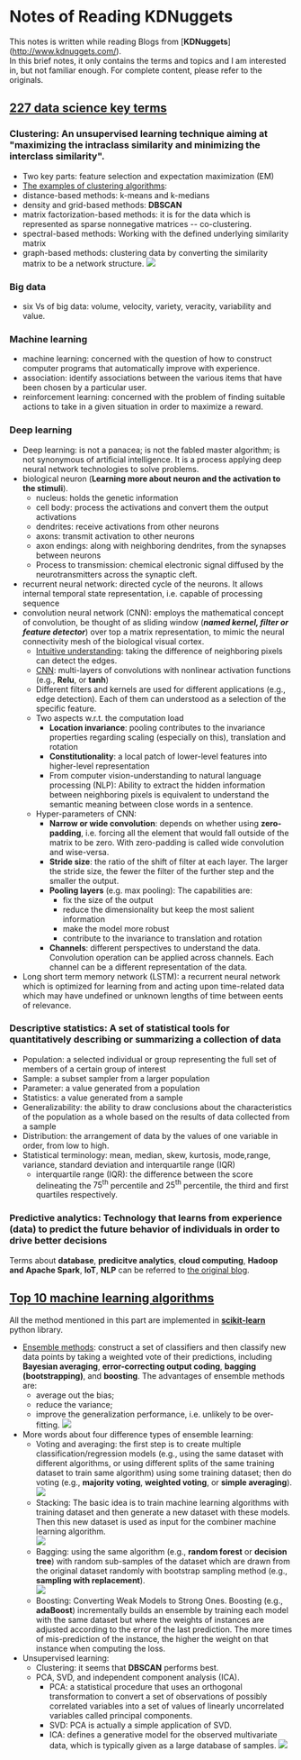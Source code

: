 # Notes of Reading KDNuggets
This notes is written while reading Blogs from [**KDNuggets**] (http://www.kdnuggets.com/).  
In this brief notes, it only contains the terms and topics and I am interested in, but not familiar enough. For complete content, please refer to the originals.
## [227 data science key terms](http://www.kdnuggets.com/2017/09/data-science-key-terms-explained.html)
### Clustering: An unsupervised learning technique aiming at "maximizing the intraclass similarity and minimizing the interclass similarity". 
* Two key parts: feature selection and expectation maximization (EM)
* [The examples of clustering algorithms](http://www.kdnuggets.com/2016/08/10-algorithms-machine-learning-engineers.html/2): 
* distance-based methods: k-means and k-medians
* density and grid-based methods: __DBSCAN__
* matrix factorization-based methods: it is for the data which is represented as sparse nonnegative matrices -- co-clustering.
* spectral-based methods: Working with the defined underlying similarity matrix
* graph-based methods: clustering data by converting the similarity matrix to be a network structure.
![](https://cdn-images-1.medium.com/max/600/1*a58qZWbN7aAxFUTPeRiRTQ.png)

### Big data
* six Vs of big data: volume, velocity, variety, veracity, variability and value.

### Machine learning
* machine learning: concerned with the question of how to construct computer programs that automatically improve with experience.
* association: identify associations between the various items that have been chosen by a particular user.
* reinforcement learning: concerned with the problem of finding suitable actions to take in a given situation in order to maximize a reward.

### Deep learning
* Deep learning: is not a panacea; is not the fabled master algorithm; is not synonymous of artificial intelligence. It is a process applying deep neural network technologies to solve problems.
* biological neuron (__Learning more about neuron and the activation to the stimuli__). 
	* nucleus: holds the genetic information
	* cell body: process the activations and convert them the output activations  
	* dendrites: receive activations from other neurons
	* axons: transmit activation to other neurons
	* axon endings: along with neighboring dendrites, from the synapses between neurons
	* Process to transmission: chemical electronic signal diffused by the neurotransmitters across the synaptic cleft.
* recurrent neural network: directed cycle of the neurons. It allows internal temporal state representation, i.e. capable of processing sequence
* convolution neural network (CNN): employs the mathematical concept of convolution, be thought of as sliding window (__*named kernel, filter or feature detector*__) over top a matrix representation, to mimic the neural connectivity mesh of the biological visual cortex.
	* [Intuitive understanding](http://colah.github.io/posts/2014-07-Understanding-Convolutions/): taking the difference of neighboring pixels can detect the edges.
	* [CNN](<http://cs231n.github.io/convolutional-networks/>): multi-layers of convolutions with nonlinear activation functions (e.g., **Relu**, or **tanh**)
	* Different filters and kernels are used for different applications (e.g., edge detection). Each of them can understood as  a selection of the specific feature.
	* Two aspects w.r.t. the computation load
		* **Location invariance**: pooling contributes to the invariance properties regarding scaling (especially on this), translation and rotation
		* **Constitutionality**: a local patch of lower-level features into higher-level representation
		* From computer vision-understanding to natural language processing (NLP): Ability to extract the hidden information between neighboring pixels is equivalent to understand the semantic meaning  between close words in a sentence.
	* Hyper-parameters of CNN:
		* **Narrow or wide convolution**: depends on whether using **zero-padding**, i.e. forcing all the element that would fall outside of the matrix to be zero. With zero-padding is called wide convolution  and wise-versa.
		* **Stride size**: the ratio of the shift of filter at each layer. The larger the stride size, the fewer the filter of the further step and the smaller the output.
		* **Pooling layers** (e.g. max pooling): The capabilities are: 
			* fix the size of the output
			* reduce the dimensionality but keep the most salient information
			* make the model more robust
			* contribute to the invariance to translation and rotation
		* **Channels**: different perspectives to understand the data. Convolution operation can be applied across channels. Each channel can be a different representation of the data. 
* Long short term memory network (LSTM): a recurrent neural network  which is optimized for learning from and acting upon time-related data which may have undefined or unknown lengths of time between eents of relevance. 

### Descriptive statistics: A set of statistical tools for quantitatively describing or summarizing a collection of data
* Population: a selected individual or group representing the full set of members of a certain group of interest
* Sample: a subset sampler from a larger population
* Parameter: a value generated from a population
* Statistics: a value generated from a sample
* Generalizability: the ability to draw conclusions about the characteristics of the population as a whole based on the results of data collected from a sample
* Distribution: the arrangement of data by the values of one variable in order, from low to high.
* Statistical terminology: mean, median, skew, kurtosis, mode,range, variance, standard deviation and interquartile range (IQR)
	* interquartile range (IQR): the difference between the score delineating the $\mathrm{75^{th}}$ percentile and $\mathrm{25^{th}}$ percentile, the third and first quartiles respectively.

### Predictive analytics: Technology that learns from experience (data) to predict the future behavior of individuals in order to drive better decisions

Terms about **database**, **predicitve analytics**, **cloud computing**, **Hadoop and Apache Spark**, **IoT**, **NLP** can be referred to [the original blog](http://www.kdnuggets.com/2017/09/data-science-key-terms-explained.html).

## [Top 10 machine learning algorithms](http://www.kdnuggets.com/2016/08/10-algorithms-machine-learning-engineers.html)
All the method mentioned in this part are implemented in [**scikit-learn**](http://scikit-learn.org/stable/index.html) python library.
* [Ensemble methods](<http://www.kdnuggets.com/2016/02/ensemble-methods-techniques-produce-improved-machine-learning.html>):  construct a set of classifiers and then classify new data points by taking a weighted vote of their predictions, including **Bayesian averaging**, **error-correcting output coding**, **bagging (bootstrapping)**, and **boosting**. The advantages of ensemble methods are:  
  * average out the bias;
  * reduce the variance;
  * improve the generalization performance, i.e. unlikely to be over-fitting.
![](https://cdn-images-1.medium.com/max/600/1*BKzn0JPoIJhob5g0j5xj5A.png)
* More words about four difference types of ensemble learning:
  * Voting and averaging: the first step is to create multiple classification/regression models (e.g., using the same dataset with different algorithms, or using different splits of the same training dataset to train same algorithm) using some training dataset; then do voting (e.g., **majority voting**, **weighted voting**, or **simple averaging**).  
  ![](http://www.kdnuggets.com/wp-content/uploads/classify-animals-1.jpg)
  * Stacking: The basic idea is to train machine learning algorithms with training dataset and then generate a new dataset with these models. Then this new dataset is used as input for the combiner machine learning algorithm.  
  ![](http://www.kdnuggets.com/wp-content/uploads/classify-animals-2.jpg)
  * Bagging: using the same algorithm (e.g., **random forest** or **decision tree**) with random sub-samples of the dataset which are drawn from the original dataset randomly with bootstrap sampling method (e.g., **sampling with replacement**).  
  ![](http://www.kdnuggets.com/wp-content/uploads/training-cat-classifier.jpg)
  * Boosting: Converting Weak Models to Strong Ones. Boosting (e.g., **adaBoost**) incrementally builds an ensemble by training each model with the same dataset but where the weights of instances are adjusted according to the error of the last prediction. The more times of mis-prediction of the instance, the higher the weight on that instance when computing the loss.
* Unsupervised learning: 
  * Clustering: it seems that **DBSCAN** performs best.
  * PCA, SVD, and independent component analysis (ICA).
    * PCA: a statistical procedure that uses an orthogonal transformation to convert a set of observations of possibly correlated variables into a set of values of linearly uncorrelated variables called principal components.
    * SVD: PCA is actually a simple application of SVD.
    * ICA: defines a generative model for the observed multivariate data, which is typically given as a large database of samples.
![](https://cdn-images-1.medium.com/max/800/1*RBN-qGYgTFlsxzfORsqoEg.png)

